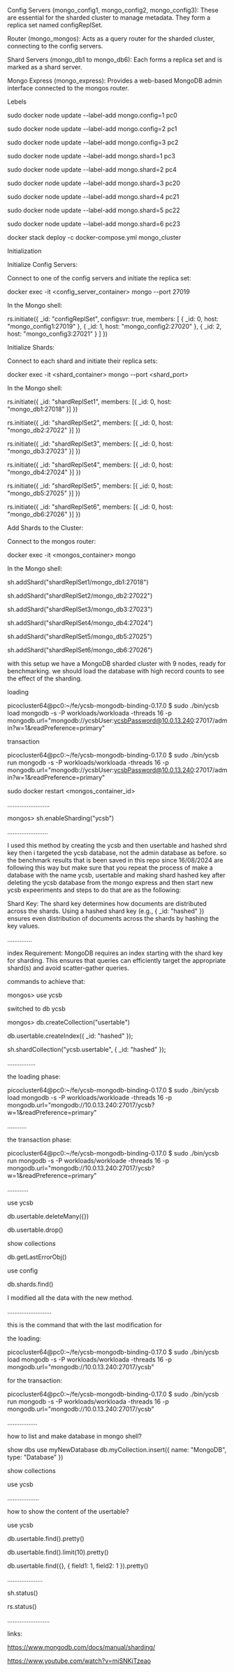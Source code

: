 Config Servers (mongo_config1, mongo_config2, mongo_config3): These are essential for the sharded cluster to manage metadata. They form a replica set named configReplSet.

Router (mongo_mongos): Acts as a query router for the sharded cluster, connecting to the config servers.

Shard Servers (mongo_db1 to mongo_db6): Each forms a replica set and is marked as a shard server.

Mongo Express (mongo_express): Provides a web-based MongoDB admin interface connected to the mongos router.

Lebels

sudo docker node update --label-add mongo.config=1 pc0

sudo docker node update --label-add mongo.config=2 pc1

sudo docker node update --label-add mongo.config=3 pc2

sudo docker node update --label-add mongo.shard=1 pc3

sudo docker node update --label-add mongo.shard=2 pc4

sudo docker node update --label-add mongo.shard=3 pc20

sudo docker node update --label-add mongo.shard=4 pc21

sudo docker node update --label-add mongo.shard=5 pc22

sudo docker node update --label-add mongo.shard=6 pc23


docker stack deploy -c docker-compose.yml mongo_cluster

Initialization

Initialize Config Servers:

Connect to one of the config servers and initiate the replica set:

docker exec -it <config_server_container> mongo --port 27019

In the Mongo shell:

rs.initiate({
  _id: "configReplSet",
  configsvr: true,
  members: [
    { _id: 0, host: "mongo_config1:27019" },
    { _id: 1, host: "mongo_config2:27020" },
    { _id: 2, host: "mongo_config3:27021" }
  ]
})

Initialize Shards:

Connect to each shard and initiate their replica sets:

docker exec -it <shard_container> mongo --port <shard_port>


In the Mongo shell:

rs.initiate({
  _id: "shardReplSet1",
  members: [{ _id: 0, host: "mongo_db1:27018" }]
})

rs.initiate({
  _id: "shardReplSet2",
  members: [{ _id: 0, host: "mongo_db2:27022" }]
})

rs.initiate({
  _id: "shardReplSet3",
  members: [{ _id: 0, host: "mongo_db3:27023" }]
})

rs.initiate({
  _id: "shardReplSet4",
  members: [{ _id: 0, host: "mongo_db4:27024" }]
})

rs.initiate({
  _id: "shardReplSet5",
  members: [{ _id: 0, host: "mongo_db5:27025" }]
})

rs.initiate({
  _id: "shardReplSet6",
  members: [{ _id: 0, host: "mongo_db6:27026" }]
})


Add Shards to the Cluster:

Connect to the mongos router:

docker exec -it <mongos_container> mongo

In the Mongo shell:

sh.addShard("shardReplSet1/mongo_db1:27018")

sh.addShard("shardReplSet2/mongo_db2:27022")

sh.addShard("shardReplSet3/mongo_db3:27023")

sh.addShard("shardReplSet4/mongo_db4:27024")

sh.addShard("shardReplSet5/mongo_db5:27025")

sh.addShard("shardReplSet6/mongo_db6:27026")

with this setup we have a MongoDB sharded cluster with 9 nodes, ready for benchmarking. we should load the database with high record counts to see the effect of the sharding.

loading

picocluster64@pc0:~/fe/ycsb-mongodb-binding-0.17.0 $ sudo ./bin/ycsb load mongodb -s -P workloads/workloada -threads 16 -p mongodb.url="mongodb://ycsbUser:ycsbPassword@10.0.13.240:27017/admin?w=1&readPreference=primary"

transaction

picocluster64@pc0:~/fe/ycsb-mongodb-binding-0.17.0 $ sudo ./bin/ycsb run mongodb -s -P workloads/workloada -threads 16 -p mongodb.url="mongodb://ycsbUser:ycsbPassword@10.0.13.240:27017/admin?w=1&readPreference=primary"

sudo docker restart <mongos_container_id>

........................

mongos> sh.enableSharding("ycsb")

.......................

I used this method by creating the ycsb and then usertable and hashed shrd key then i targeted the ycsb database, not the admin database as before. so the benchmark results that is been saved in this repo since  16/08/2024 are following this way but make sure that you repeat the process of make a database with the name ycsb, usertable and making shard hashed key after deleting the ycsb database from the mongo express and then start new ycsb expeeriments and steps to do that are as the following: 

Shard Key: The shard key determines how documents are distributed across the shards. Using a hashed shard key (e.g., { _id: "hashed" }) ensures even distribution of documents across the shards by hashing the key values.

..............


index Requirement: MongoDB requires an index starting with the shard key for sharding. This ensures that queries can efficiently target the appropriate shard(s) and avoid scatter-gather queries.


commands to achieve that:


mongos> use ycsb

switched to db ycsb

mongos> db.createCollection("usertable")

db.usertable.createIndex({ _id: "hashed" });

sh.shardCollection("ycsb.usertable", { _id: "hashed" });

................

the loading phase:

picocluster64@pc0:~/fe/ycsb-mongodb-binding-0.17.0 $ sudo ./bin/ycsb load mongodb -s -P workloads/workloade -threads 16 -p mongodb.url="mongodb://10.0.13.240:27017/ycsb?w=1&readPreference=primary"


...........

the transaction phase:

picocluster64@pc0:~/fe/ycsb-mongodb-binding-0.17.0 $ sudo ./bin/ycsb run mongodb -s -P workloads/workloade -threads 16 -p mongodb.url="mongodb://10.0.13.240:27017/ycsb?w=1&readPreference=primary"

............

use ycsb

db.usertable.deleteMany({})

db.usertable.drop()

show collections

db.getLastErrorObj()

use config

db.shards.find()

I modified all the data with the new method.

.........................

this is the command that with the last modification for 

the loading:

picocluster64@pc0:~/fe/ycsb-mongodb-binding-0.17.0 $ sudo ./bin/ycsb load mongodb -s -P workloads/workloada -threads 16 -p mongodb.url="mongodb://10.0.13.240:27017/ycsb"

for the transaction:

picocluster64@pc0:~/fe/ycsb-mongodb-binding-0.17.0 $ sudo ./bin/ycsb run mongodb -s -P workloads/workloada -threads 16 -p mongodb.url="mongodb://10.0.13.240:27017/ycsb"

.................

how to list and make database in mongo shell?

show dbs
use myNewDatabase
db.myCollection.insert({ name: "MongoDB", type: "Database" })

show collections

use ycsb

..................

how to show the content of the usertable?

use ycsb

db.usertable.find().pretty()

db.usertable.find().limit(10).pretty()

db.usertable.find({}, { field1: 1, field2: 1 }).pretty()

....................

sh.status()

rs.status()

........................

links:

https://www.mongodb.com/docs/manual/sharding/

https://www.youtube.com/watch?v=mjSNKjTzeao




